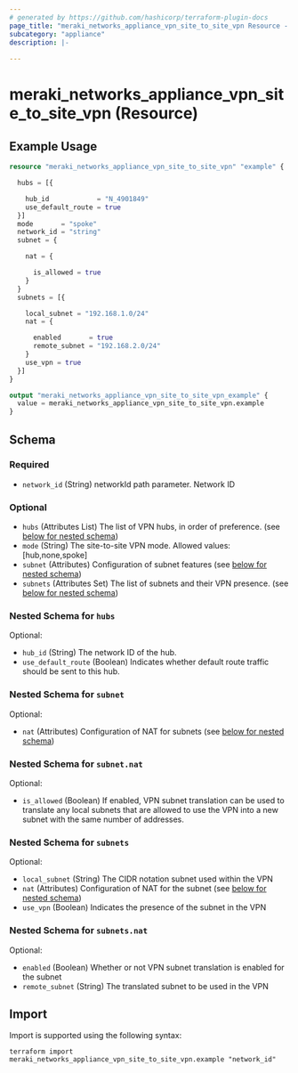 ```yaml
---
# generated by https://github.com/hashicorp/terraform-plugin-docs
page_title: "meraki_networks_appliance_vpn_site_to_site_vpn Resource - terraform-provider-meraki"
subcategory: "appliance"
description: |-
  
---
```


# meraki_networks_appliance_vpn_site_to_site_vpn (Resource)



## Example Usage

```terraform
resource "meraki_networks_appliance_vpn_site_to_site_vpn" "example" {

  hubs = [{

    hub_id            = "N_4901849"
    use_default_route = true
  }]
  mode       = "spoke"
  network_id = "string"
  subnet = {

    nat = {

      is_allowed = true
    }
  }
  subnets = [{

    local_subnet = "192.168.1.0/24"
    nat = {

      enabled       = true
      remote_subnet = "192.168.2.0/24"
    }
    use_vpn = true
  }]
}

output "meraki_networks_appliance_vpn_site_to_site_vpn_example" {
  value = meraki_networks_appliance_vpn_site_to_site_vpn.example
}
```

<!-- schema generated by tfplugindocs -->
## Schema

### Required

- `network_id` (String) networkId path parameter. Network ID

### Optional

- `hubs` (Attributes List) The list of VPN hubs, in order of preference. (see [below for nested schema](#nestedatt--hubs))
- `mode` (String) The site-to-site VPN mode.
                                  Allowed values: [hub,none,spoke]
- `subnet` (Attributes) Configuration of subnet features (see [below for nested schema](#nestedatt--subnet))
- `subnets` (Attributes Set) The list of subnets and their VPN presence. (see [below for nested schema](#nestedatt--subnets))

<a id="nestedatt--hubs"></a>
### Nested Schema for `hubs`

Optional:

- `hub_id` (String) The network ID of the hub.
- `use_default_route` (Boolean) Indicates whether default route traffic should be sent to this hub.


<a id="nestedatt--subnet"></a>
### Nested Schema for `subnet`

Optional:

- `nat` (Attributes) Configuration of NAT for subnets (see [below for nested schema](#nestedatt--subnet--nat))

<a id="nestedatt--subnet--nat"></a>
### Nested Schema for `subnet.nat`

Optional:

- `is_allowed` (Boolean) If enabled, VPN subnet translation can be used to translate any local subnets that are allowed to use the VPN into a new subnet with the same number of addresses.



<a id="nestedatt--subnets"></a>
### Nested Schema for `subnets`

Optional:

- `local_subnet` (String) The CIDR notation subnet used within the VPN
- `nat` (Attributes) Configuration of NAT for the subnet (see [below for nested schema](#nestedatt--subnets--nat))
- `use_vpn` (Boolean) Indicates the presence of the subnet in the VPN

<a id="nestedatt--subnets--nat"></a>
### Nested Schema for `subnets.nat`

Optional:

- `enabled` (Boolean) Whether or not VPN subnet translation is enabled for the subnet
- `remote_subnet` (String) The translated subnet to be used in the VPN

## Import

Import is supported using the following syntax:

```shell
terraform import meraki_networks_appliance_vpn_site_to_site_vpn.example "network_id"
```
